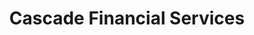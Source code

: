 ---
title: "Cascade Financial Services"
url: /chandler/cascade-financial-services/
shop: pawnbroker
---